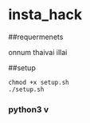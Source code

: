 # insta_hack

##requermenets

 onnum thaivai illai 
 
 ##setup
 ```
 chmod +x setup.sh
 ./setup.sh
 ```
 ### python3 v

